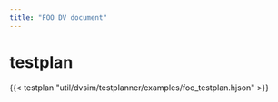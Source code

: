 ```yaml
---
title: "FOO DV document"
---
```


# testplan

{{< testplan "util/dvsim/testplanner/examples/foo_testplan.hjson" >}}
